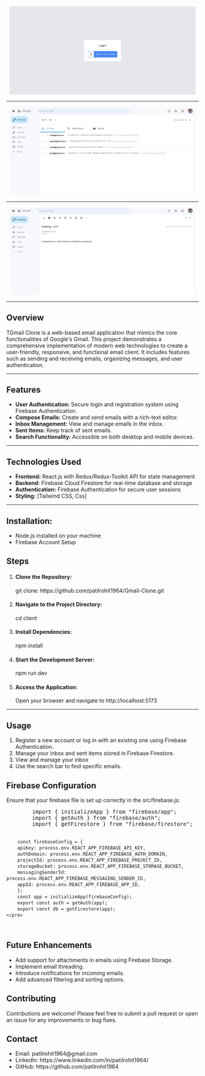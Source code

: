 <div style="margin:10px 8px;">
    <img src="./public/gmail sc/Screenshot 2024-12-18 143723.png"/>
</div>
<hr/>
<div style="margin:10px 8px;">
    <img src="./public/gmail sc/Screenshot 2024-12-18 143835.png"/>
</div>
<hr/>
<div style="margin:10px 8px;">
    <img src="public/gmail sc/Screenshot 2024-12-18 143900.png"/>
</div>

<hr/>

<div style="margin:12px 0px">
    <h2>Overview</h2>
    <p>TGmail Clone is a web-based email application that mimics the core functionalities of Google's Gmail. This project demonstrates a comprehensive implementation of modern web technologies to create a user-friendly, responsive, and functional email client. It includes features such as sending and receiving emails, organizing messages, and user authentication.</p>
</div>
<hr/>
<div>
    <h2>Features</h2>
    <ul>
        <li><strong>User Authentication:</strong>  Secure login and registration system using Firebase Authentication.</li>
        <li><strong>Compose Emails:</strong>  Create and send emails with a rich-text editor.</li>
        <li><strong>Inbox Management:</strong> View and manage emails in the inbox.</li>
        <li><strong>Sent Items:</strong>  Keep track of sent emails.</li>
        <li><strong>Search Functionality: </strong> Accessible on both desktop and mobile devices.</li>
    </ul>
</div>
<hr/>
<div>
    <h2>Technologies Used</h2>
    <ul>
        <li><strong>Frontend:</strong> React.js with Redux/Redux-Toolkit API for state management</li>
        <li><strong>Backend:</strong> Firebase Cloud Firestore for real-time database and storage</li>
        <li><strong>Authentication:</strong> Firebase Authentication for secure user sessions</li>
        <li><strong>Styling:</strong> [Tailwind CSS, Css]</li>
    </ul>
</div>
<hr/>
<div>
    <h2>Installation:</h2>
    <ul>
        <li>Node.js installed on your machine</li>
        <li>Firebase Account Setup</li>
    </ul>
    <h2>Steps</h2>
    <ol>
        <li><h4>Clone the Repository:</h4></li>
        <p>git clone: https://github.com/patilrohit1964/Gmail-Clone.git</p>
        <li><h4>Navigate to the Project Directory:</h4></li>
        <p>cd client</p>
        <li><h4>Install Dependencies:</h4></li>
        <p>npm install</p>
        <li><h4>Start the Development Server:</h4></li>
        <p>npm run dev</p>
        <li><h4>Access the Application:</h4></li>
        <p>Open your browser and navigate to http://localhost:5173</p>
    </ol>
</div>

<hr/>
<div>
   <h2>Usage</h2>
   <ol>
    <li>Register a new account or log in with an existing one using Firebase Authentication.</li>
    <li>Manage your inbox and sent items stored in Firebase Firestore.</li>
    <li>View and manage your inbox</li>
    <li>Use the search bar to find specific emails.</li>
   </ol>
</div>

<div>
    <h2>Firebase Configuration</h2>
    <p>Ensure that your firebase file is set up correctly in the src/firebase.js:</p>
    <pre>
        import { initializeApp } from "firebase/app";
        import { getAuth } from "firebase/auth";
        import { getFirestore } from "firebase/firestore";

        const firebaseConfig = {
        apiKey: process.env.REACT_APP_FIREBASE_API_KEY,
        authDomain: process.env.REACT_APP_FIREBASE_AUTH_DOMAIN,
        projectId: process.env.REACT_APP_FIREBASE_PROJECT_ID,
        storageBucket: process.env.REACT_APP_FIREBASE_STORAGE_BUCKET,
        messagingSenderId: process.env.REACT_APP_FIREBASE_MESSAGING_SENDER_ID,
        appId: process.env.REACT_APP_FIREBASE_APP_ID,
        };
        const app = initializeApp(firebaseConfig);
        export const auth = getAuth(app);
        export const db = getFirestore(app);
    </pre>

</div>

<div>
    <h2>Future Enhancements</h2>
    <ul>
        <li>Add support for attachments in emails using Firebase Storage.</li>
        <li>Implement email threading.</li>
        <li>Introduce notifications for incoming emails.</li>
        <li>Add advanced filtering and sorting options.</li>
    </ul>
</div>

<div>
    <h2>Contributing</h2>
    <p>Contributions are welcome! Please feel free to submit a pull request or open an issue for any improvements or bug fixes.</p>
</div>

<div>
    <h2>Contact</h2>
    <ul>
        <li>Email: patilrohit1964@gmail.com</li>
        <li>LinkedIn: https://www.linkedin.com/in/patilrohit1964/</li>
        <li>GitHub: https://github.com/patilrohit1964</li>
    </ul>
</div>
